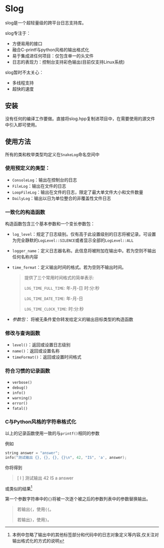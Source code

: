# Slog

slog是一个超轻量级的跨平台日志支持库。

slog专注于：

- 方便易用的接口
- 融合C-printf与python风格的输出格式化
- 易于集成进任何项目：仅包含单一的头文件
- 日志的表现力：控制台支持彩色输出(目前仅支持Linux系统)

slog暂时不太关心：

- 多线程支持
- 超快的速度

## 安装

没有任何的编译工作要做。直接将slog.hpp复制进项目中，在需要使用的源文件中引入即可使用。

## 使用方法

所有的类和枚举类型均定义在`SnakeLog`命名空间中

### 使用预定义的类型：

- `ConsoleLog`：输出在控制台的日志
- `FileLog`：输出在文件的日志
- `LoopFileLog`：输出在文件的日志，限定了最大单文件大小和文件数量
- `DailyLog`：输出以日为单位整合的非覆盖性文件日志

### 一致化的构造函数

构造函数包含三个基本参数和一个变长参数包：

- `log_level`：规定了日志级别。仅有高于此设置级别的日志将被记录。可设置为完全静默的`LogLevel::SILENCE`或者显示全部的`LogLevel::ALL`
- `logger_name`：定义日志器名称。此信息将被附加在输出中。若为空则不输出任何名称内容
- `time_format`：定义输出时间的格式。若为空则不输出时间。
  
  > 提供了三个常用时间格式的简单表示:
  >
  > `LOG_TIME_FULL_TIME`: 年-月-日 时:分:秒
  >
  > `LOG_TIME_DATE_TIME`: 年-月-日
  >
  > `LOG_TIME_CLOCK_TIME`: 时:分:秒
- *参数包*： 将被无条件爱你转发给定义的输出目标类型的构造函数

### 修改与查询函数

- `level()`：返回或设置日志级别
- `name()`：返回或设置名称
- `timeFormat()`：返回或设置时间格式

### 符合习惯的记录函数

- `verbose()`
- `debug()`
- `info()`
- `warning()`
- `error()`
- `fatal()`

### C与Python风格的字符串格式化

以上的记录函数使用一致的与`printf()`相同的参数

例如

```c++
string answer = "answer";
info("测试输出 {}, {}, {}, {}\n", 42, "IS", 'a', answer);
```

你将得到

> [ I ] 测试输出 42 IS a answer

或类似的结果[^1]

第一个参数字符串中的`{}`将被一次逐个被之后的参数列表中的参数替换输出。

> 若输出`{`，使用`{{`。
>
> 若输出`}`，使用`}`。

[^1]: 本例中忽略了输出中的其他标签部分和代码中的日志对象定义等内容,仅关注对输出格式化的方式的说明